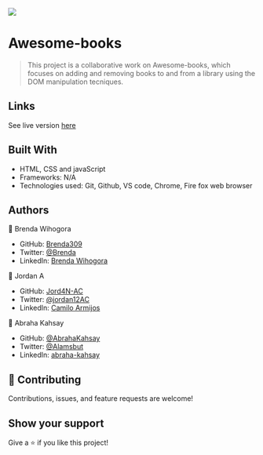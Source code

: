 
![](https://img.shields.io/badge/Microverse-blueviolet)

# Awesome-books

> This project is a collaborative work on Awesome-books, which focuses on adding and removing books to and from a library using the DOM manipulation tecniques.

## Links
See live version [here](https://jord4n-ac.github.io/Awesome-books/index.html)


## Built With

- HTML, CSS and javaScript
- Frameworks: N/A
- Technologies used: Git, Github, VS code, Chrome, Fire fox web browser

 ## Authors ##

👤 Brenda Wihogora

- GitHub: [Brenda309](https://github.com/309)
- Twitter: [@Brenda](https://twitter.com/@Brenda)
- LinkedIn: [Brenda Wihogora](https://linkedin.com/in/linkedinhandle)

👤 Jordan A
- GitHub: [Jord4N-AC](https://github.com/Jord4N-AC)
- Twitter: [@jordan12AC](https://twitter.com/jordan12AC)
- LinkedIn: [Camilo Armijos](https://www.linkedin.com/in/camilo-armijos-2b9648197)

👤 Abraha Kahsay

- GitHub: [@AbrahaKahsay](https://github.com/AbrahaKahsay)
- Twitter: [@Alamsbut](https://twitter.com/Alamsbut)
- LinkedIn: [abraha-kahsay](www.linkedin.com/in/abraha-kahsay-492771135/)

## 🤝 Contributing

Contributions, issues, and feature requests are welcome!

## Show your support

Give a ⭐️ if you like this project!
